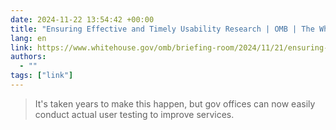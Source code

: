 ```yaml
---
date: 2024-11-22 13:54:42 +00:00
title: "Ensuring Effective and Timely Usability Research | OMB | The White House"
lang: en
link: https://www.whitehouse.gov/omb/briefing-room/2024/11/21/ensuring-effective-and-timely-usability-research/
authors:
  - ""
tags: ["link"]
---
```



> It's taken years to make this happen, but gov offices can now easily conduct actual user testing to improve services.
